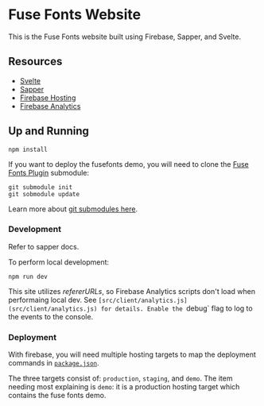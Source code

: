 # Fuse Fonts Website

This is the Fuse Fonts website built using Firebase, Sapper, and Svelte.


## Resources

- [Svelte](https://svelte.dev/docs)
- [Sapper](https://sapper.svelte.dev/docs)
- [Firebase Hosting](https://firebase.google.com/docs/hosting)
- [Firebase Analytics](https://firebase.google.com/docs/analytics)

## Up and Running

```
npm install
```

If you want to deploy the fusefonts demo, you will need to clone the  [Fuse Fonts Plugin](https://github.com/fuse-fonts/plugin) submodule:

```
git submodule init
git sobmodule update
```

Learn more about [git submodules here](https://git-scm.com/book/en/v2/Git-Tools-Submodules).


### Development

Refer to sapper docs.

To perform local development:
```
npm run dev
```

This site utilizes _refererURLs_, so Firebase Analytics scripts don't load when performaing local dev. See `[src/client/analytics.js](src/client/analytics.js) for details. Enable the `debug` flag to log to the events to the console.

### Deployment

With firebase, you will need multiple hosting targets to map the deployment commands in [`package.json`](package.json).

The three targets consist of: `production`, `staging`, and `demo`. The item needing most explaining is `demo`: it is a production hosting target which contains the fuse fonts demo.
